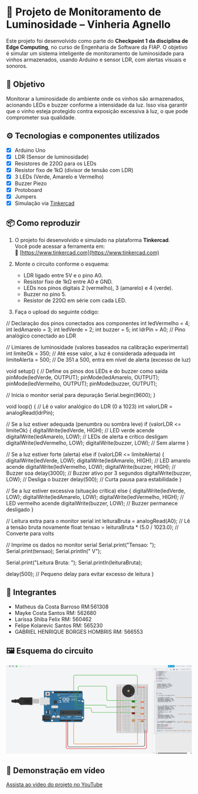# 🍷 Projeto de Monitoramento de Luminosidade – Vinheria Agnello

Este projeto foi desenvolvido como parte do **Checkpoint 1 da disciplina de Edge Computing**, no curso de Engenharia de Software da FIAP. O objetivo é simular um sistema inteligente de monitoramento de luminosidade para vinhos armazenados, usando Arduino e sensor LDR, com alertas visuais e sonoros.

## 🧠 Objetivo

Monitorar a luminosidade do ambiente onde os vinhos são armazenados, acionando LEDs e buzzer conforme a intensidade da luz. Isso visa garantir que o vinho esteja protegido contra exposição excessiva à luz, o que pode comprometer sua qualidade.

## ⚙️ Tecnologias e componentes utilizados

- [x] Arduino Uno
- [x] LDR (Sensor de luminosidade)
- [x] Resistores de 220Ω para os LEDs
- [x] Resistor fixo de 1kΩ (divisor de tensão com LDR)
- [x] 3 LEDs (Verde, Amarelo e Vermelho)
- [x] Buzzer Piezo
- [x] Protoboard
- [x] Jumpers
- [x] Simulação via [Tinkercad](https://www.tinkercad.com/)

## 📦 Como reproduzir

1. O projeto foi desenvolvido e simulado na plataforma **Tinkercad**.  
   Você pode acessar a ferramenta em:  
   🔗 [https://www.tinkercad.com](https://www.tinkercad.com)

2. Monte o circuito conforme o esquema:
   - LDR ligado entre 5V e o pino A0.
   - Resistor fixo de 1kΩ entre A0 e GND.
   - LEDs nos pinos digitais 2 (vermelho), 3 (amarelo) e 4 (verde).
   - Buzzer no pino 5.
   - Resistor de 220Ω em série com cada LED.

3. Faça o upload do seguinte código:

// Declaração dos pinos conectados aos componentes
int ledVermelho = 4;
int ledAmarelo = 3;
int ledVerde = 2;
int buzzer = 5;
int ldrPin = A0; // Pino analógico conectado ao LDR

// Limiares de luminosidade (valores baseados na calibração experimental)
int limiteOk = 350;       // Até esse valor, a luz é considerada adequada
int limiteAlerta = 500;   // De 351 a 500, entra em nível de alerta (excesso de luz)

void setup()
{
  // Define os pinos dos LEDs e do buzzer como saída
  pinMode(ledVerde, OUTPUT);
  pinMode(ledAmarelo, OUTPUT);
  pinMode(ledVermelho, OUTPUT);
  pinMode(buzzer, OUTPUT);

  // Inicia o monitor serial para depuração
  Serial.begin(9600);
}

void loop()
{
  // Lê o valor analógico do LDR (0 a 1023)
  int valorLDR = analogRead(ldrPin);

  // Se a luz estiver adequada (penumbra ou sombra leve)
  if (valorLDR <= limiteOk) {
    digitalWrite(ledVerde, HIGH);    // LED verde acende
    digitalWrite(ledAmarelo, LOW);   // LEDs de alerta e crítico desligam
    digitalWrite(ledVermelho, LOW);
    digitalWrite(buzzer, LOW);       // Sem alarme
  }

  // Se a luz estiver forte (alerta)
  else if (valorLDR <= limiteAlerta) {
    digitalWrite(ledVerde, LOW);
    digitalWrite(ledAmarelo, HIGH);  // LED amarelo acende
    digitalWrite(ledVermelho, LOW);
    digitalWrite(buzzer, HIGH);      // Buzzer soa
    delay(3000);                     // Buzzer ativo por 3 segundos
    digitalWrite(buzzer, LOW);       // Desliga o buzzer
    delay(500);                      // Curta pausa para estabilidade
  }

  // Se a luz estiver excessiva (situação crítica)
  else {
    digitalWrite(ledVerde, LOW);
    digitalWrite(ledAmarelo, LOW);
    digitalWrite(ledVermelho, HIGH); // LED vermelho acende
    digitalWrite(buzzer, LOW);       // Buzzer permanece desligado
  }

  // Leitura extra para o monitor serial
  int leituraBruta = analogRead(A0); // Lê a tensão bruta novamente
  float tensao = leituraBruta * (5.0 / 1023.0); // Converte para volts

  // Imprime os dados no monitor serial
  Serial.print("Tensao: ");
  Serial.print(tensao);
  Serial.println(" V");

  Serial.print("Leitura Bruta: ");
  Serial.println(leituraBruta);

  delay(500); // Pequeno delay para evitar excesso de leitura
}


## 👥 Integrantes

- Matheus da Costa Barroso RM:561308
- Mayke Costa Santos RM: 562680
- Larissa Shiba Felix RM: 560462
- Felipe Kolarevic Santos RM: 565230
- GABRIEL HENRIQUE BORGES HOMBRIS RM: 566553

## 🖼️ Esquema do circuito

![Circuito no Tinkercad](esquema.png)

## 🎥 Demonstração em vídeo

[Assista ao vídeo do projeto no YouTube](https://www.youtube.com/watch?v=XBT8h-1-voI)